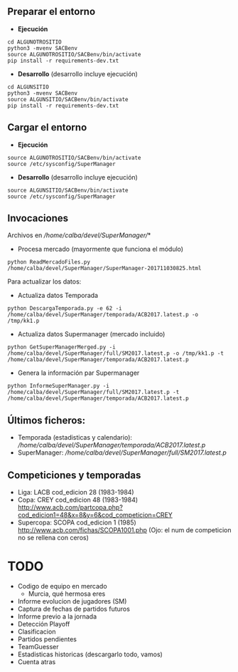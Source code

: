 
## Preparar el entorno

* **Ejecución**
~~~
cd ALGUNOTROSITIO
python3 -mvenv SACBenv
source ALGUNOTROSITIO/SACBenv/bin/activate
pip install -r requirements-dev.txt
~~~

* **Desarrollo** (desarrollo incluye ejecución)
~~~
cd ALGUNSITIO
python3 -mvenv SACBenv
source ALGUNSITIO/SACBenv/bin/activate
pip install -r requirements-dev.txt
~~~

## Cargar el entorno

* **Ejecución**
~~~
source ALGUNOTROSITIO/SACBenv/bin/activate
source /etc/sysconfig/SuperManager
~~~

* **Desarrollo** (desarrollo incluye ejecución)
~~~
source ALGUNSITIO/SACBenv/bin/activate
source /etc/sysconfig/SuperManager
~~~


## Invocaciones

Archivos en */home/calba/devel/SuperManager/**

* Procesa mercado (mayormente que funciona el módulo)
~~~
python ReadMercadoFiles.py /home/calba/devel/SuperManager/SuperManager-201711030825.html
~~~
Para actualizar los datos:
* Actualiza datos Temporada
~~~
python DescargaTemporada.py -e 62 -i /home/calba/devel/SuperManager/temporada/ACB2017.latest.p -o /tmp/kk1.p
~~~
* Actualiza datos Supermanager (mercado incluido)
~~~
python GetSuperManagerMerged.py -i /home/calba/devel/SuperManager/full/SM2017.latest.p -o /tmp/kk1.p -t /home/calba/devel/SuperManager/temporada/ACB2017.latest.p
~~~
* Genera la información par Supermanager
~~~
python InformeSuperManager.py -i /home/calba/devel/SuperManager/full/SM2017.latest.p -t /home/calba/devel/SuperManager/temporada/ACB2017.latest.p
~~~

## Últimos ficheros:
* Temporada (estadisticas y calendario): */home/calba/devel/SuperManager/temporada/ACB2017.latest.p*
* SuperManager: */home/calba/devel/SuperManager/full/SM2017.latest.p*

## Competiciones y temporadas

* Liga: LACB cod_edicion 28 (1983-1984)
* Copa: CREY cod_edicion  48 (1983-1984) http://www.acb.com/partcopa.php?cod_edicion1=48&x=8&y=6&cod_competicion=CREY
* Supercopa: SCOPA cod_edicion 1 (1985) http://www.acb.com/fichas/SCOPA1001.php (Ojo: el num de competicion no se rellena con ceros)

# TODO

* Codigo de equipo en mercado
    * Murcia, qué hermosa eres
* Informe evolucion de jugadores (SM)
* Captura de fechas de partidos futuros
* Informe previo a la jornada
* Detección Playoff
* Clasificacion
* Partidos pendientes
* TeamGuesser
* Estadisticas historicas (descargarlo todo, vamos)
* Cuenta atras
